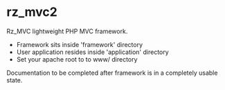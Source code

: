 rz_mvc2
======

Rz_MVC lightweight PHP MVC framework.  
<ul>
<li>Framework sits inside 'framework' directory</li>
<li>User application resides inside 'application' directory</li>
<li>Set your apache root to to www/ directory</li>
</ul>


Documentation to be completed after framework is in a completely usable state.
